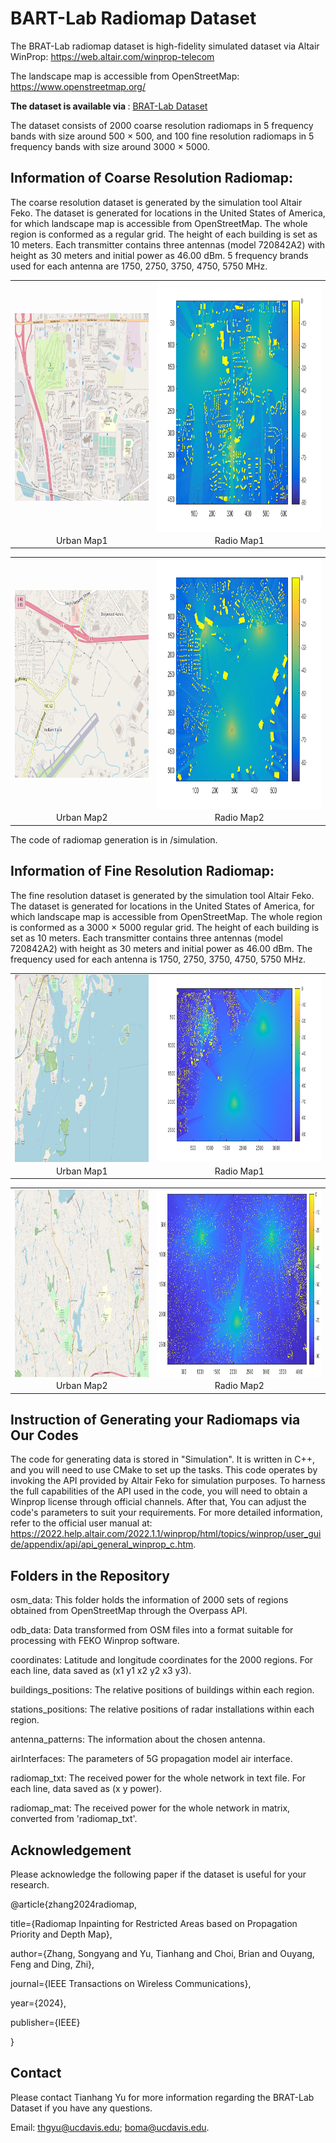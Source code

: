 # BART-Lab Radiomap Dataset
The BRAT-Lab radiomap dataset is high-fidelity simulated dataset via Altair WinProp: https://web.altair.com/winprop-telecom

The landscape map is accessible from OpenStreetMap: https://www.openstreetmap.org/

<b> The dataset is available via </b>: [BRAT-Lab Dataset](https://www.dropbox.com/scl/fo/kua86qnk1aukt8i4f2rma/h?rlkey=j82kiq4dgaw3l0bzbeyfvv4oi&dl=0)

The dataset consists of 2000 coarse resolution radiomaps in 5 frequency bands with size around 500 × 500, and 100 fine resolution radiomaps in 5 frequency bands with size around 3000 × 5000.

## Information of Coarse Resolution Radiomap:
The coarse resolution dataset is generated by the simulation tool Altair Feko. The dataset is generated for locations in the United States of America, for which landscape map is accessible from OpenStreetMap. 
The whole region is conformed as a regular grid. The height of each building is set as 10 meters. 
Each transmitter contains three antennas (model 720842A2) with height as 30 meters and initial power as 46.00 dBm. 
5 frequency brands used for each antenna are 1750, 2750, 3750, 4750, 5750 MHz.

<table>
<tr>
<td><img src="https://github.com/BRATLab-UCD/Radiomap-Data/blob/main/examples/3750MHz_1604_urbanmap.png?raw=true" width="400" height="300" align="center"></td>
<td><img src="https://github.com/BRATLab-UCD/Radiomap-Data/blob/main/examples/3750MHz_1604_radiomap.png?raw=true" width="500" height="400" align="center"></td>
</tr>
<tr>
<td align="center">Urban Map1</td>
<td align="center">Radio Map1</td>
</tr>
</table>

<table>
<tr>
<td><img src="https://github.com/BRATLab-UCD/Radiomap-Data/blob/main/examples/3750MHz_1700_urbanmap.png?raw=true" width="400" height="300" align="center"></td>
<td><img src="https://github.com/BRATLab-UCD/Radiomap-Data/blob/main/examples/3750MHz_1700_radiomap.png?raw=true" width="500" height="400" align="center"></td>
</tr>
<tr>
<td align="center">Urban Map2</td>
<td align="center">Radio Map2</td>
</tr>
</table>

The code of radiomap generation is in /simulation.

## Information of Fine Resolution Radiomap:
The fine resolution dataset is generated by the simulation tool Altair Feko. The dataset is generated for locations in the United States of America, for which landscape map is accessible from OpenStreetMap. 
The whole region is conformed as a 3000 × 5000 regular grid. The height of each building is set as 10 meters. 
Each transmitter contains three antennas (model 720842A2) with height as 30 meters and initial power as 46.00 dBm. 
The frequency used for each antenna is 1750, 2750, 3750, 4750, 5750 MHz. 

<table>
<tr>
<td><img src="https://github.com/BRATLab-UCD/Radiomap-Data/blob/main/examples/h5750_U24.png?raw=true" width="400" height="300" align="center"></td>
<td><img src="https://github.com/BRATLab-UCD/Radiomap-Data/blob/main/examples/h5750_R24.png?raw=true" width="500" height="300" align="center"></td>
</tr>
<tr>
<td align="center">Urban Map1</td>
<td align="center">Radio Map1</td>
</tr>
</table>

<table>
<tr>
<td><img src="https://github.com/BRATLab-UCD/Radiomap-Data/blob/main/examples/h5750_U26.png?raw=true" width="400" height="300" align="center"></td>
<td><img src="https://github.com/BRATLab-UCD/Radiomap-Data/blob/main/examples/h5750_R26.png?raw=true" width="500" height="300" align="center"></td>
</tr>
<tr>
<td align="center">Urban Map2</td>
<td align="center">Radio Map2</td>
</tr>
</table>

## Instruction of Generating your Radiomaps via Our Codes
The code for generating data is stored in "Simulation". It is written in C++, and you will need to use CMake to set up the tasks. This code operates by invoking the API provided by Altair Feko for simulation purposes. To harness the full capabilities of the API used in the code, you will need to obtain a Winprop license through official channels. After that, You can adjust the code's parameters to suit your requirements. For more detailed information, refer to the official user manual at: https://2022.help.altair.com/2022.1.1/winprop/html/topics/winprop/user_guide/appendix/api/api_general_winprop_c.htm.

## Folders in the Repository
osm_data: This folder holds the information of 2000 sets of regions obtained from OpenStreetMap through the Overpass API.

odb_data: Data transformed from OSM files into a format suitable for processing with FEKO Winprop software.

coordinates: Latitude and longitude coordinates for the 2000 regions. For each line, data saved as (x1 y1 x2 y2 x3 y3).

buildings_positions: The relative positions of buildings within each region.

stations_positions: The relative positions of radar installations within each region.

antenna_patterns: The information about the chosen antenna.

airInterfaces: The parameters of 5G propagation model air interface.

radiomap_txt: The received power for the whole network in text file. For each line, data saved as (x y power).

radiomap_mat: The received power for the whole network in matrix, converted from 'radiomap_txt'.

## Acknowledgement
Please acknowledge the following paper if the dataset is useful for your research.

@article{zhang2024radiomap,

  title={Radiomap Inpainting for Restricted Areas based on Propagation Priority and Depth Map},
  
  author={Zhang, Songyang and Yu, Tianhang and Choi, Brian and Ouyang, Feng and Ding, Zhi},
  
  journal={IEEE Transactions on Wireless Communications},
  
  year={2024},
  
  publisher={IEEE}
  
}

## Contact
Please contact Tianhang Yu for more information regarding the BRAT-Lab Dataset if you have any questions.

Email: thgyu@ucdavis.edu; boma@ucdavis.edu.
